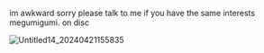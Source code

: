 

im awkward sorry please talk to me if you have the same interests
megumigumi. on disc

![Untitled14_20240421155835](https://github.com/weezerfan3/weezerfan3/assets/105179999/0083605b-51bf-4a1d-82c3-67bc7a80ee24)
